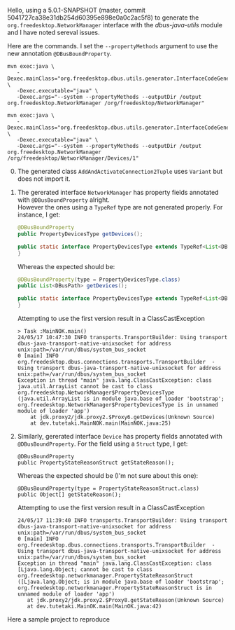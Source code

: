Hello, using a 5.0.1-SNAPSHOT (master, commit 5041727ca38e31db254d60395e898e0a0c2ac5f8) to generate the `org.freedesktop.NetworkManager` interface with the _dbus-java-utils_ module and I have noted sereval issues.

Here are the commands. I set the `--propertyMethods` argument to use the new annotation `@DBusBoundProperty`. 

```
mvn exec:java \
   -Dexec.mainClass="org.freedesktop.dbus.utils.generator.InterfaceCodeGenerator" \
   -Dexec.executable="java" \
   -Dexec.args="--system --propertyMethods --outputDir /output org.freedesktop.NetworkManager /org/freedesktop/NetworkManager"

mvn exec:java \
   -Dexec.mainClass="org.freedesktop.dbus.utils.generator.InterfaceCodeGenerator" \
   -Dexec.executable="java" \
   -Dexec.args="--system --propertyMethods --outputDir /output org.freedesktop.NetworkManager /org/freedesktop/NetworkManager/Devices/1"
```


0. The generated class `AddAndActivateConnection2Tuple` uses `Variant` but does not import it.
0. The gererated interface `NetworkManager` has property fields annotated with `@DBusBoundProperty` alright.  
   However the ones using a `TypeRef` type are not generated properly. For instance, I get: 

   ```java
   @DBusBoundProperty
   public PropertyDevicesType getDevices();
   
   public static interface PropertyDevicesType extends TypeRef<List<DBusPath>> {
   }
   ```

   Whereas the expected should be:

   ```java
   @DBusBoundProperty(type = PropertyDevicesType.class)
   public List<DBusPath> getDevices();
   
   public static interface PropertyDevicesType extends TypeRef<List<DBusPath>> {
   }
   ```

   Attempting to use the first version result in a ClassCastException

   ```
   > Task :MainNOK.main()
   24/05/17 10:47:30 INFO transports.TransportBuilder: Using transport dbus-java-transport-native-unixsocket for address unix:path=/var/run/dbus/system_bus_socket
   0 [main] INFO org.freedesktop.dbus.connections.transports.TransportBuilder  - Using transport dbus-java-transport-native-unixsocket for address unix:path=/var/run/dbus/system_bus_socket
   Exception in thread "main" java.lang.ClassCastException: class java.util.ArrayList cannot be cast to class org.freedesktop.NetworkManager$PropertyDevicesType (java.util.ArrayList is in module java.base of loader 'bootstrap'; org.freedesktop.NetworkManager$PropertyDevicesType is in unnamed module of loader 'app')
       at jdk.proxy2/jdk.proxy2.$Proxy6.getDevices(Unknown Source)
       at dev.tutetaki.MainNOK.main(MainNOK.java:25)
   ```
   
0. Similarly, gererated interface `Device` has property fields annotated with `@DBusBoundProperty`.
   For the field using a `Struct` type, I get: 

   ```
   @DBusBoundProperty
   public PropertyStateReasonStruct getStateReason();
   ```

   Whereas the expected should be (I'm not sure about this one):

   ```
   @DBusBoundProperty(type = PropertyStateReasonStruct.class)
   public Object[] getStateReason();
   ```

   Attempting to use the first version result in a ClassCastException

   ```
   24/05/17 11:39:40 INFO transports.TransportBuilder: Using transport dbus-java-transport-native-unixsocket for address unix:path=/var/run/dbus/system_bus_socket
   0 [main] INFO org.freedesktop.dbus.connections.transports.TransportBuilder  - Using transport dbus-java-transport-native-unixsocket for address unix:path=/var/run/dbus/system_bus_socket
   Exception in thread "main" java.lang.ClassCastException: class [Ljava.lang.Object; cannot be cast to class org.freedesktop.networkmanager.PropertyStateReasonStruct ([Ljava.lang.Object; is in module java.base of loader 'bootstrap'; org.freedesktop.networkmanager.PropertyStateReasonStruct is in unnamed module of loader 'app')
      at jdk.proxy2/jdk.proxy2.$Proxy8.getStateReason(Unknown Source)
      at dev.tutetaki.MainOK.main(MainOK.java:42)
   ```



Here a sample project to reproduce  